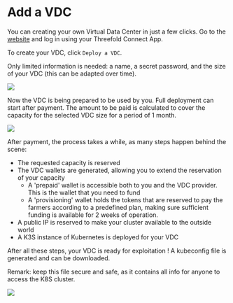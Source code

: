 

# Add a VDC

You can creating your own Virtual Data Center in just a few clicks. Go to the [website](https://vdc.grid.tf) and log in using your Threefold Connect App.

To create your VDC, click `Deploy a VDC`.

Only limited information is needed: a name, a secret password, and the size of your VDC (this can be adapted over time).

![](./img/01_vdc_selection.png)

Now the VDC is being prepared to be used by you.
Full deployment can start after payment.
The amount to be paid is calculated to cover the capacity for the selected VDC size for a period of 1 month.

![](./img/02_vdc_payment2.png)

After payment, the process takes a while, as many steps happen behind the scene:
- The requested capacity is reserved
- The VDC wallets are generated, allowing you to extend the reservation of your capacity
  - A 'prepaid' wallet is accessible both to you and the VDC provider. This is the wallet that you need to fund
  - A 'provisioning' wallet holds the tokens that are reserved to pay the farmers according to a predefined plan, making sure sufficient funding is available for 2 weeks of operation.
- A public IP is reserved to make your cluster available to the outside world
- A K3S instance of Kubernetes is deployed for your VDC

After all these steps, your VDC is ready for exploitation !
A kubeconfig file is generated and can be downloaded.

Remark: keep this file secure and safe, as it contains all info for anyone to access the K8S cluster.

![](./img/08_vdc_deploy_success2.png)
